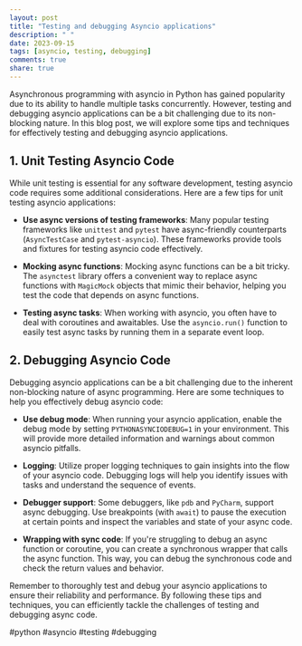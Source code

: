 ```yaml
---
layout: post
title: "Testing and debugging Asyncio applications"
description: " "
date: 2023-09-15
tags: [asyncio, testing, debugging]
comments: true
share: true
---
```


Asynchronous programming with asyncio in Python has gained popularity due to its ability to handle multiple tasks concurrently. However, testing and debugging asyncio applications can be a bit challenging due to its non-blocking nature. In this blog post, we will explore some tips and techniques for effectively testing and debugging asyncio applications.

## 1. Unit Testing Asyncio Code

While unit testing is essential for any software development, testing asyncio code requires some additional considerations. Here are a few tips for unit testing asyncio applications:

- **Use async versions of testing frameworks**: Many popular testing frameworks like `unittest` and `pytest` have async-friendly counterparts (`AsyncTestCase` and `pytest-asyncio`). These frameworks provide tools and fixtures for testing asyncio code effectively.

- **Mocking async functions**: Mocking async functions can be a bit tricky. The `asynctest` library offers a convenient way to replace async functions with `MagicMock` objects that mimic their behavior, helping you test the code that depends on async functions.

- **Testing async tasks**: When working with asyncio, you often have to deal with coroutines and awaitables. Use the `asyncio.run()` function to easily test async tasks by running them in a separate event loop.

## 2. Debugging Asyncio Code

Debugging asyncio applications can be a bit challenging due to the inherent non-blocking nature of async programming. Here are some techniques to help you effectively debug asyncio code:

- **Use debug mode**: When running your asyncio application, enable the debug mode by setting `PYTHONASYNCIODEBUG=1` in your environment. This will provide more detailed information and warnings about common asyncio pitfalls.

- **Logging**: Utilize proper logging techniques to gain insights into the flow of your asyncio code. Debugging logs will help you identify issues with tasks and understand the sequence of events.

- **Debugger support**: Some debuggers, like `pdb` and `PyCharm`, support async debugging. Use breakpoints (with `await`) to pause the execution at certain points and inspect the variables and state of your async code.

- **Wrapping with sync code**: If you're struggling to debug an async function or coroutine, you can create a synchronous wrapper that calls the async function. This way, you can debug the synchronous code and check the return values and behavior.

Remember to thoroughly test and debug your asyncio applications to ensure their reliability and performance. By following these tips and techniques, you can efficiently tackle the challenges of testing and debugging async code.

#python #asyncio #testing #debugging